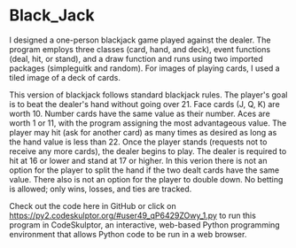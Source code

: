 # Black_Jack

I designed a one-person blackjack game played against the dealer.  The program employs three classes (card, hand, and deck), event functions (deal, hit, or stand), and a draw function and runs using two imported packages (simpleguitk and random).  For images of playing cards, I used a tiled image of a deck of cards.

This version of blackjack follows standard blackjack rules.  The player's goal is to beat the dealer's hand without going over 21.  Face cards (J, Q, K) are worth 10.  Number cards have the same value as their number.  Aces are worth 1 or 11, with the program assigning the most advantageous value. The player may hit (ask for another card) as many times as desired as long as the hand value is less than 22.  Once the player stands (requests not to receive any more cards), the dealer begins to play.  The dealer is required to hit at 16 or lower and stand at 17 or higher.  In this verion there is not an option for the player to split the hand if the two dealt cards have the same value.  There also is not an option for the player to double down. No betting is allowed; only wins, losses, and ties are tracked.

Check out the code here in GitHub or click on https://py2.codeskulptor.org/#user49_qP6429ZOwy_1.py to run this program in CodeSkulptor, an interactive, web-based Python programming environment that allows Python code to be run in a web browser.

